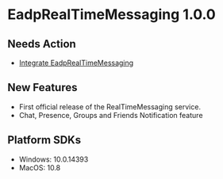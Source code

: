 # EadpRealTimeMessaging 1.0.0
 
## Needs Action
* [Integrate EadpRealTimeMessaging](https://developer.ea.com/display/PDE/Integrate+EadpRealTimeMessaging)

## New Features
* First official release of the RealTimeMessaging service.
* Chat, Presence, Groups and Friends Notification feature
 
## Platform SDKs
* Windows: 10.0.14393
* MacOS: 10.8
